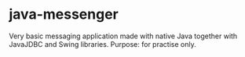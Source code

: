 # java-messenger
Very basic messaging application made with native Java together with JavaJDBC and Swing libraries. Purpose: for practise only. 
